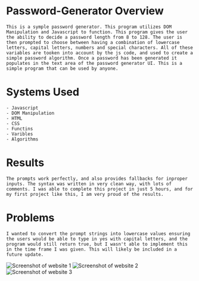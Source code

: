 # Password-Generator Overview

    This is a symple password generator. This program utilizes DOM Manipulation and Javascript to function. This program gives the user the ability to decide a password length from 8 to 128. The user is then prompted to choose between having a combination of lowercase letters, capital letters, numbers and special characters. All of these variables are tooken into account by the js code, and used to create a simple password algorithm. Once a password has been generated it populates in the text area of the password generator UI. This is a simple program that can be used by anyone.

# Systems Used

    - Javascript
    - DOM Manipulation
    - HTML
    - CSS
    - Functins
    - Varibles
    - Algorithms

# Results

    The prompts work perfectly, and also provides fallbacks for inproper inputs. The syntax was written in very clean way, with lots of comments. I was able to complete this project in just 5 hours, and for my first project like this, I am very proud of the results. 

# Problems

    I wanted to convert the prompt strings into lowercase values ensuring the users would be able to type in yes with capital letters, and the program would still return true, but I wasn't able to implement this in the time frame I was given. This will likely be included in a future update. 

![Screenshot of website 1](/assets/images/scrsht1.png)
![Screenshot of website 2](/assets/images/scrsht2.png)
![Screenshot of website 3](/assets/images/scrsht3.png)